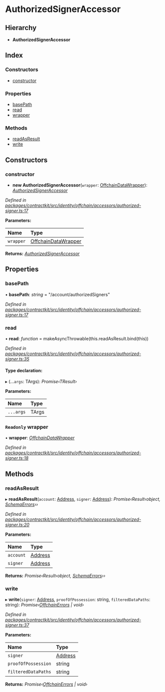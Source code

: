 # AuthorizedSignerAccessor

## Hierarchy

* **AuthorizedSignerAccessor**

## Index

### Constructors

* [constructor]()

### Properties

* [basePath]()
* [read]()
* [wrapper]()

### Methods

* [readAsResult]()
* [write]()

## Constructors

### constructor

+ **new AuthorizedSignerAccessor**\(`wrapper`: [OffchainDataWrapper]()\): [_AuthorizedSignerAccessor_]()

_Defined in_ [_packages/contractkit/src/identity/offchain/accessors/authorized-signer.ts:17_](https://github.com/celo-org/celo-monorepo/blob/master/packages/contractkit/src/identity/offchain/accessors/authorized-signer.ts#L17)

**Parameters:**

| Name | Type |
| :--- | :--- |
| `wrapper` | [OffchainDataWrapper]() |

**Returns:** [_AuthorizedSignerAccessor_]()

## Properties

### basePath

• **basePath**: _string_ = "/account/authorizedSigners"

_Defined in_ [_packages/contractkit/src/identity/offchain/accessors/authorized-signer.ts:17_](https://github.com/celo-org/celo-monorepo/blob/master/packages/contractkit/src/identity/offchain/accessors/authorized-signer.ts#L17)

### read

• **read**: _function_ = makeAsyncThrowable\(this.readAsResult.bind\(this\)\)

_Defined in_ [_packages/contractkit/src/identity/offchain/accessors/authorized-signer.ts:35_](https://github.com/celo-org/celo-monorepo/blob/master/packages/contractkit/src/identity/offchain/accessors/authorized-signer.ts#L35)

#### Type declaration:

▸ \(...`args`: TArgs\): _Promise‹TResult›_

**Parameters:**

| Name | Type |
| :--- | :--- |
| `...args` | TArgs |

### `Readonly` wrapper

• **wrapper**: [_OffchainDataWrapper_]()

_Defined in_ [_packages/contractkit/src/identity/offchain/accessors/authorized-signer.ts:18_](https://github.com/celo-org/celo-monorepo/blob/master/packages/contractkit/src/identity/offchain/accessors/authorized-signer.ts#L18)

## Methods

### readAsResult

▸ **readAsResult**\(`account`: [Address](_base_.md#address), `signer`: [Address](_base_.md#address)\): _Promise‹Result‹object,_ [_SchemaErrors_](_identity_offchain_accessors_errors_.md#schemaerrors)_››_

_Defined in_ [_packages/contractkit/src/identity/offchain/accessors/authorized-signer.ts:20_](https://github.com/celo-org/celo-monorepo/blob/master/packages/contractkit/src/identity/offchain/accessors/authorized-signer.ts#L20)

**Parameters:**

| Name | Type |
| :--- | :--- |
| `account` | [Address](_base_.md#address) |
| `signer` | [Address](_base_.md#address) |

**Returns:** _Promise‹Result‹object,_ [_SchemaErrors_](_identity_offchain_accessors_errors_.md#schemaerrors)_››_

### write

▸ **write**\(`signer`: [Address](_base_.md#address), `proofOfPossession`: string, `filteredDataPaths`: string\): _Promise‹_[_OffchainErrors_](_identity_offchain_data_wrapper_.md#offchainerrors) _\| void›_

_Defined in_ [_packages/contractkit/src/identity/offchain/accessors/authorized-signer.ts:37_](https://github.com/celo-org/celo-monorepo/blob/master/packages/contractkit/src/identity/offchain/accessors/authorized-signer.ts#L37)

**Parameters:**

| Name | Type |
| :--- | :--- |
| `signer` | [Address](_base_.md#address) |
| `proofOfPossession` | string |
| `filteredDataPaths` | string |

**Returns:** _Promise‹_[_OffchainErrors_](_identity_offchain_data_wrapper_.md#offchainerrors) _\| void›_

